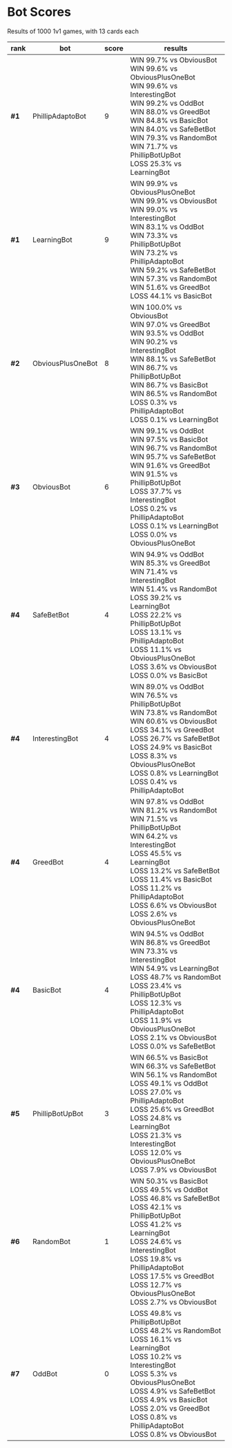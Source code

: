 # Bot Scores
Results of 1000 1v1 games, with 13 cards each

|rank|bot|score|results|
|-----|-----|-----|-----|
|**#1**|PhillipAdaptoBot|9|WIN 99.7% vs ObviousBot<br>WIN 99.6% vs ObviousPlusOneBot<br>WIN 99.6% vs InterestingBot<br>WIN 99.2% vs OddBot<br>WIN 88.0% vs GreedBot<br>WIN 84.8% vs BasicBot<br>WIN 84.0% vs SafeBetBot<br>WIN 79.3% vs RandomBot<br>WIN 71.7% vs PhillipBotUpBot<br>LOSS 25.3% vs LearningBot<br>|
|**#1**|LearningBot|9|WIN 99.9% vs ObviousPlusOneBot<br>WIN 99.9% vs ObviousBot<br>WIN 99.0% vs InterestingBot<br>WIN 83.1% vs OddBot<br>WIN 73.3% vs PhillipBotUpBot<br>WIN 73.2% vs PhillipAdaptoBot<br>WIN 59.2% vs SafeBetBot<br>WIN 57.3% vs RandomBot<br>WIN 51.6% vs GreedBot<br>LOSS 44.1% vs BasicBot<br>|
|**#2**|ObviousPlusOneBot|8|WIN 100.0% vs ObviousBot<br>WIN 97.0% vs GreedBot<br>WIN 93.5% vs OddBot<br>WIN 90.2% vs InterestingBot<br>WIN 88.1% vs SafeBetBot<br>WIN 86.7% vs PhillipBotUpBot<br>WIN 86.7% vs BasicBot<br>WIN 86.5% vs RandomBot<br>LOSS 0.3% vs PhillipAdaptoBot<br>LOSS 0.1% vs LearningBot<br>|
|**#3**|ObviousBot|6|WIN 99.1% vs OddBot<br>WIN 97.5% vs BasicBot<br>WIN 96.7% vs RandomBot<br>WIN 95.7% vs SafeBetBot<br>WIN 91.6% vs GreedBot<br>WIN 91.5% vs PhillipBotUpBot<br>LOSS 37.7% vs InterestingBot<br>LOSS 0.2% vs PhillipAdaptoBot<br>LOSS 0.1% vs LearningBot<br>LOSS 0.0% vs ObviousPlusOneBot<br>|
|**#4**|SafeBetBot|4|WIN 94.9% vs OddBot<br>WIN 85.3% vs GreedBot<br>WIN 71.4% vs InterestingBot<br>WIN 51.4% vs RandomBot<br>LOSS 39.2% vs LearningBot<br>LOSS 22.2% vs PhillipBotUpBot<br>LOSS 13.1% vs PhillipAdaptoBot<br>LOSS 11.1% vs ObviousPlusOneBot<br>LOSS 3.6% vs ObviousBot<br>LOSS 0.0% vs BasicBot<br>|
|**#4**|InterestingBot|4|WIN 89.0% vs OddBot<br>WIN 76.5% vs PhillipBotUpBot<br>WIN 73.8% vs RandomBot<br>WIN 60.6% vs ObviousBot<br>LOSS 34.1% vs GreedBot<br>LOSS 26.7% vs SafeBetBot<br>LOSS 24.9% vs BasicBot<br>LOSS 8.3% vs ObviousPlusOneBot<br>LOSS 0.8% vs LearningBot<br>LOSS 0.4% vs PhillipAdaptoBot<br>|
|**#4**|GreedBot|4|WIN 97.8% vs OddBot<br>WIN 81.2% vs RandomBot<br>WIN 71.5% vs PhillipBotUpBot<br>WIN 64.2% vs InterestingBot<br>LOSS 45.5% vs LearningBot<br>LOSS 13.2% vs SafeBetBot<br>LOSS 11.4% vs BasicBot<br>LOSS 11.2% vs PhillipAdaptoBot<br>LOSS 6.6% vs ObviousBot<br>LOSS 2.6% vs ObviousPlusOneBot<br>|
|**#4**|BasicBot|4|WIN 94.5% vs OddBot<br>WIN 86.8% vs GreedBot<br>WIN 73.3% vs InterestingBot<br>WIN 54.9% vs LearningBot<br>LOSS 48.7% vs RandomBot<br>LOSS 23.4% vs PhillipBotUpBot<br>LOSS 12.3% vs PhillipAdaptoBot<br>LOSS 11.9% vs ObviousPlusOneBot<br>LOSS 2.1% vs ObviousBot<br>LOSS 0.0% vs SafeBetBot<br>|
|**#5**|PhillipBotUpBot|3|WIN 66.5% vs BasicBot<br>WIN 66.3% vs SafeBetBot<br>WIN 56.1% vs RandomBot<br>LOSS 49.1% vs OddBot<br>LOSS 27.0% vs PhillipAdaptoBot<br>LOSS 25.6% vs GreedBot<br>LOSS 24.8% vs LearningBot<br>LOSS 21.3% vs InterestingBot<br>LOSS 12.0% vs ObviousPlusOneBot<br>LOSS 7.9% vs ObviousBot<br>|
|**#6**|RandomBot|1|WIN 50.3% vs BasicBot<br>LOSS 49.5% vs OddBot<br>LOSS 46.8% vs SafeBetBot<br>LOSS 42.1% vs PhillipBotUpBot<br>LOSS 41.2% vs LearningBot<br>LOSS 24.6% vs InterestingBot<br>LOSS 19.8% vs PhillipAdaptoBot<br>LOSS 17.5% vs GreedBot<br>LOSS 12.7% vs ObviousPlusOneBot<br>LOSS 2.7% vs ObviousBot<br>|
|**#7**|OddBot|0|LOSS 49.8% vs PhillipBotUpBot<br>LOSS 48.2% vs RandomBot<br>LOSS 16.1% vs LearningBot<br>LOSS 10.2% vs InterestingBot<br>LOSS 5.3% vs ObviousPlusOneBot<br>LOSS 4.9% vs SafeBetBot<br>LOSS 4.9% vs BasicBot<br>LOSS 2.0% vs GreedBot<br>LOSS 0.8% vs PhillipAdaptoBot<br>LOSS 0.8% vs ObviousBot<br>|
